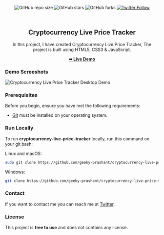 <div align="center">
  
  ![GitHub repo size](https://img.shields.io/github/repo-size/geeky-prashant/cryptocurrency-live-price-tracker)
  ![GitHub stars](https://img.shields.io/github/stars/geeky-prashant/cryptocurrency-live-price-tracker)
  ![GitHub forks](https://img.shields.io/github/forks/geeky-prashant/cryptocurrency-live-price-tracker?style=social)
  [![Twitter Follow](https://img.shields.io/twitter/follow/geekyprashant?style=social)](https://twitter.com/intent/follow?screen_name=geekyprashant)
 
  <br />

  <h2 align="center">Cryptocurrency Live Price Tracker</h2>

  In this project, I have created Cryptocurrency Live Price Tracker, The project is built using HTML5, CSS3 & JavaScript.

  <a href="https://geeky-prashant.github.io/cryptocurrency-live-price-tracker/"><strong>➥ Live Demo</strong></a>

</div>

### Demo Screeshots

![Cryptocurrency Live Price Tracker Desktop Demo](./readme-img/Cryptocurrency-Live-Price-Tracker.png "Desktop Demo")

### Prerequisites

Before you begin, ensure you have met the following requirements:

* [Git](https://git-scm.com/downloads "Download Git") must be installed on your operating system.

### Run Locally

To run **cryptocurrency-live-price-tracker** locally, run this command on your git bash:

Linux and macOS:

```bash
sudo git clone https://github.com/geeky-prashant/cryptocurrency-live-price-tracker.git
```

Windows:

```bash
git clone https://github.com/geeky-prashant/cryptocurrency-live-price-tracker.git
```

### Contact

If you want to contact me you can reach me at [Twitter](https://www.twitter.com/geekyprashant).

### License

This project is **free to use** and does not contains any license.
